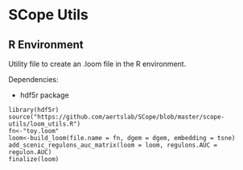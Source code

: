 # SCope Utils

## R Environment

Utility file to create an .loom file in the R environment.

Dependencies: 
- hdf5r package

```
library(hdf5r)
source("https://github.com/aertslab/SCope/blob/master/scope-utils/loom_utils.R")
fn<-"toy.loom"
loom<-build_loom(file.name = fn, dgem = dgem, embedding = tsne)
add_scenic_regulons_auc_matrix(loom = loom, regulons.AUC = regulon.AUC)
finalize(loom)
```